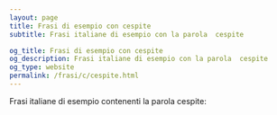```yaml
---
layout: page
title: Frasi di esempio con cespite 
subtitle: Frasi italiane di esempio con la parola  cespite

og_title: Frasi di esempio con cespite 
og_description: Frasi italiane di esempio con la parola  cespite
og_type: website
permalink: /frasi/c/cespite.html
---
```


Frasi italiane di esempio contenenti la parola cespite:


